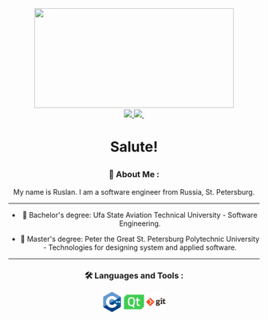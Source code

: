 <div id="header" align="center">
  <img src="https://i.giphy.com/media/v1.Y2lkPTc5MGI3NjExM3AwaG1sejJhOWJtenFlcTdiazJwNDFuN2dwaXA0ZGQwbGtkb3ZhOCZlcD12MV9pbnRlcm5hbF9naWZfYnlfaWQmY3Q9Zw/4ilFRqgbzbx4c/giphy.gif" width="400" height="200"/>
</div>

<div id="badges" align="center">
  
  <a href="https://t.me/trustTheG6d">
    <img src="https://img.shields.io/badge/Telegram-blue?logo=Telegram&logoColor=white&style=appveyor" />
  </a>
  
  <a href="https://steamcommunity.com/id/trustthegod/">
    <img src="https://img.shields.io/badge/Steam-black?logo=Steam&logoColor=white&style=appveyor" />
  </a>
  
  <img src="https://komarev.com/ghpvc/?username=gh6styAWP&style=circle&color=red" alt=""  />
  
  <h1>
  
  Salute! 
</h1>

### :cowboy_hat_face: About Me :
My name is Ruslan.
I am a software engineer from Russia, St. Petersburg.

---


- :black_heart: Bachelor's degree: Ufa State Aviation Technical University - Software Engineering.

- :black_heart: Master's degree: Peter the Great St. Petersburg Polytechnic University - Technologies for designing system and applied software.

---

### :hammer_and_wrench: Languages and Tools :

<div>
  <img src="https://github.com/devicons/devicon/blob/master/icons/cplusplus/cplusplus-original.svg" title="Git" **alt="Git" width="40" height="40"/>
  <img src="https://github.com/devicons/devicon/blob/master/icons/qt/qt-original.svg" title="Git" **alt="Git" width="40" height="40"/>
  <img src="https://github.com/devicons/devicon/blob/master/icons/git/git-original-wordmark.svg" title="Git" **alt="Git" width="40" height="40"/>
</div>


</div>



